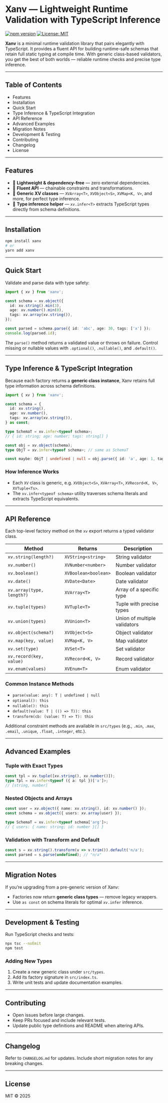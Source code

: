 # Xanv — Lightweight Runtime Validation with TypeScript Inference

[![npm version](https://img.shields.io/badge/npm-v0.0.0-blue.svg)](#)
[![License: MIT](https://img.shields.io/badge/license-MIT-green.svg)](LICENSE)

**Xanv** is a minimal runtime validation library that pairs elegantly with TypeScript. It provides a fluent API for building runtime-safe schemas that retain full static typing at compile time. With generic class-based validators, you get the best of both worlds — reliable runtime checks and precise type inference.

---

## Table of Contents

* Features
* Installation
* Quick Start
* Type Inference & TypeScript Integration
* API Reference
* Advanced Examples
* Migration Notes
* Development & Testing
* Contributing
* Changelog
* License

---

## Features

* 🚀 **Lightweight & dependency-free** — zero external dependencies.
* 🔗 **Fluent API** — chainable constraints and transformations.
* 🧩 **Generic XV classes** — `XVArray<T>`, `XVObject<S>`, `XVMap<K, V>`, and more, for perfect type inference.
* 🧠 **Type inference helper** — `xv.infer<T>` extracts TypeScript types directly from schema definitions.

---

## Installation

```bash
npm install xanv
# or
yarn add xanv
```

---

## Quick Start

Validate and parse data with type safety:

```ts
import { xv } from 'xanv';

const schema = xv.object({
  id: xv.string().min(3),
  age: xv.number().min(0),
  tags: xv.array(xv.string()),
});

const parsed = schema.parse({ id: 'abc', age: 30, tags: ['x'] });
console.log(parsed.id);
```

The `parse()` method returns a validated value or throws on failure.
Control missing or nullable values with `.optional()`, `.nullable()`, and `.default()`.

---

## Type Inference & TypeScript Integration

Because each factory returns a **generic class instance**, Xanv retains full type information across schema definitions.

```ts
import { xv } from 'xanv';

const schema = {
  id: xv.string(),
  age: xv.number(),
  tags: xv.array(xv.string()),
} as const;

type SchemaT = xv.infer<typeof schema>;
// { id: string; age: number; tags: string[] }

const obj = xv.object(schema);
type ObjT = xv.infer<typeof schema>; // same as SchemaT

const maybe: ObjT | undefined | null = obj.parse({ id: 'a', age: 1, tags: ['x'] });
```

### How Inference Works

* Each `XV` class is generic, e.g. `XVObject<S>`, `XVArray<T>`, `XVRecord<K, V>`, `XVTuple<Ts>`.
* The `xv.infer<typeof schema>` utility traverses schema literals and extracts TypeScript equivalents.

---

## API Reference

Each top-level factory method on the `xv` export returns a typed validator class.

| Method                    | Returns              | Description                  |
| ------------------------- | -------------------- | ---------------------------- |
| `xv.string(length?)`      | `XVString<string>`   | String validator             |
| `xv.number()`             | `XVNumber<number>`   | Number validator             |
| `xv.boolean()`            | `XVBoolean<boolean>` | Boolean validator            |
| `xv.date()`               | `XVDate<Date>`       | Date validator               |
| `xv.array(type, length?)` | `XVArray<T>`         | Array of a specific type     |
| `xv.tuple(types)`         | `XVTuple<T>`         | Tuple with precise types     |
| `xv.union(types)`         | `XVUnion<T>`         | Union of multiple validators |
| `xv.object(schema?)`      | `XVObject<S>`        | Object validator             |
| `xv.map(key, value)`      | `XVMap<K, V>`        | Map validator                |
| `xv.set(type)`            | `XVSet<T>`           | Set validator                |
| `xv.record(key, value)`   | `XVRecord<K, V>`     | Record validator             |
| `xv.enum(values)`         | `XVEnum<T>`          | Enum validator               |

### Common Instance Methods

* `parse(value: any): T | undefined | null`
* `optional(): this`
* `nullable(): this`
* `default(value: T | (() => T)): this`
* `transform(cb: (value: T) => T): this`

Additional constraint methods are available in `src/types` (e.g., `.min`, `.max`, `.email`, `.unique`, `.float`, `.integer`, etc.).

---

## Advanced Examples

### Tuple with Exact Types

```ts
const tpl = xv.tuple([xv.string(), xv.number()]);
type Tpl = xv.infer<typeof ({ a: tpl })['a']>;
// [string, number]
```

### Nested Objects and Arrays

```ts
const user = xv.object({ name: xv.string(), id: xv.number() });
const schema = xv.object({ users: xv.array(user) });

type SchemaT = xv.infer<typeof schema['arg']>;
// { users: { name: string; id: number }[] }
```

### Validation with Transform and Default

```ts
const s = xv.string().transform(v => v.trim()).default('n/a');
const parsed = s.parse(undefined); // "n/a"
```

---

## Migration Notes

If you’re upgrading from a pre-generic version of Xanv:

* Factories now return **generic class types** — remove legacy wrappers.
* Use `as const` on schema literals for optimal `xv.infer` inference.

---

## Development & Testing

Run TypeScript checks and tests:

```bash
npx tsc --noEmit
npm test
```

### Adding New Types

1. Create a new generic class under `src/types`.
2. Add its factory signature in `src/index.ts`.
3. Write unit tests and update documentation examples.

---

## Contributing

* Open issues before large changes.
* Keep PRs focused and include relevant tests.
* Update public type definitions and README when altering APIs.

---

## Changelog

Refer to `CHANGELOG.md` for updates.
Include short migration notes for any breaking changes.

---

## License

MIT © 2025
